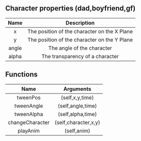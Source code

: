 ## Character properties (dad,boyfriend,gf)
|  Name   |                         Description                          |
| :-----: | :----------------------------------------------------------: |
|  x  | The position of the character on the X Plane |
|  y   | The position of the character on the Y Plane|
| angle | The angle of the character |
| alpha | The transparency of a character |

## Functions
|  Name   |                         Arguments                            |
| :-----: | :----------------------------------------------------------: |
|  tweenPos | (self,x,y,time) |
|  tweenAngle| (self,angle,time) |
|  tweenAlpha | (self,alpha,time) |
|  changeCharacter | (self,character,x,y) |
|  playAnim | (self,anim) |